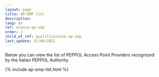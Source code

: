 ```yaml
---
layout: page
title: AP/SMP list
description:
lang: en
ref: elenco-ap-smp
order: 2
child_of_ref: qualificazione-ap-smp
last_update: 31/08/2021
---
```


Below you can view the list of PEPPOL Access Point Providers recognized by the Italian PEPPOL Authority.

{% include ap-smp-list.html %}
